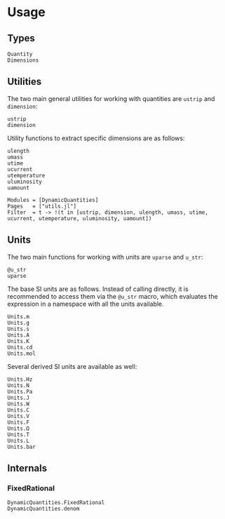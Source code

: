 # Usage

## Types

```@docs
Quantity
Dimensions
```

## Utilities

The two main general utilities for working
with quantities are `ustrip` and `dimension`:

```@docs
ustrip
dimension
```

Utility functions to extract specific dimensions are as follows:

```@docs
ulength
umass
utime
ucurrent
utemperature
uluminosity
uamount
```

```@autodocs
Modules = [DynamicQuantities]
Pages   = ["utils.jl"]
Filter  = t -> !(t in [ustrip, dimension, ulength, umass, utime, ucurrent, utemperature, uluminosity, uamount])
```

## Units

The two main functions for working with units are `uparse` and `u_str`:

```@docs
@u_str
uparse
```

The base SI units are as follows.
Instead of calling directly, it is recommended to access them via
the `@u_str` macro, which evaluates the expression
in a namespace with all the units available.

```@docs
Units.m
Units.g
Units.s
Units.A
Units.K
Units.cd
Units.mol
```

Several derived SI units are available as well:

```@docs
Units.Hz
Units.N
Units.Pa
Units.J
Units.W
Units.C
Units.V
Units.F
Units.Ω
Units.T
Units.L
Units.bar
```

## Internals

### FixedRational

```@docs
DynamicQuantities.FixedRational
DynamicQuantities.denom
```

